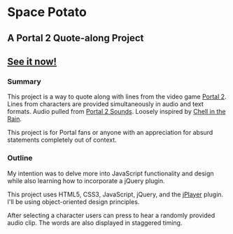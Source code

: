 # Space Potato
## A Portal 2 Quote-along Project
## [See it now!](http://elsatko.github.io/)

### Summary
This project is a way to quote along with lines from the video game [Portal 2](http://www.thinkwithportals.com/). Lines from characters are provided simultaneously in audio and text formats. Audio pulled from [Portal 2 Sounds](http://www.portal2sounds.com/). Loosely inspired by [Chell in the Rain](http://sorrowind.net/vilify/).

This project is for Portal fans or anyone with an appreciation for absurd statements completely out of context.

### Outline
My intention was to delve more into JavaScript functionality and design while also learning how to incorporate a jQuery plugin.

This project uses HTML5, CSS3, JavaScript, jQuery, and the  [jPlayer](https://github.com/happyworm/jPlayer) plugin. I'll be using object-oriented design principles.

After selecting a character users can press to hear a randomly provided audio clip. The words are also displayed in staggered timing.
